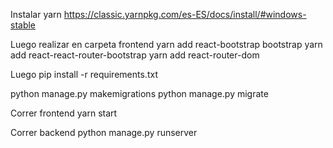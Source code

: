 Instalar yarn
https://classic.yarnpkg.com/es-ES/docs/install/#windows-stable

Luego realizar en carpeta frontend
yarn add react-bootstrap bootstrap
yarn add react-react-router-bootstrap
yarn add react-router-dom

Luego
pip install -r requirements.txt

python manage.py makemigrations
python manage.py migrate

Correr frontend
yarn start

Correr backend
python manage.py runserver
